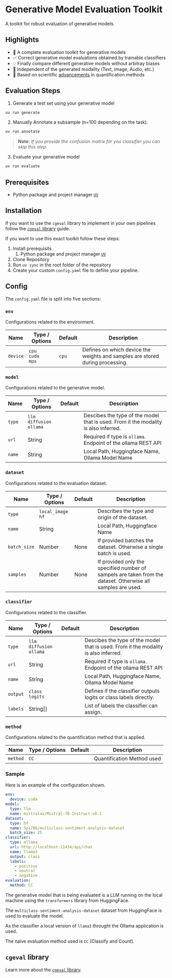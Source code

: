 # Generative Model Evaluation Toolkit

A toolkit for robust evaluation of generative models.

## Highlights

- 🚀 A complete evaluation toolkit for generative models
- ✅ Correct generative model evaluations obtained by trainable classifiers 
- 💡 Finally compare different generative models without arbitray biases
- 📱 Independent of the generated modality (Text, Image, Audio, etc.)
- 🔬 Based on scientific [advancements](https://ojs.aaai.org/index.php/ICWSM/article/view/31411) in quantification methods

## Evaluation Steps

1. Generate a test set using your generative model
```bash
uv run generate
```
2. Manually Annotate a subsample (n=100 depending on the task).
```bash
uv run annotate
```
> **Note**: *If you provide the confusion matrix for you classifier you can skip this step.*
3. Evaluate your generative model
```bash
uv run evaluate
```


## Prerequisites

- Python package and project manager [`UV`](https://github.com/astral-sh/uv)

## Installation

If you want to use the `cgeval` library to implement in your own pipelines follow the [`cgeval` library](#cgeval-library) guide.

If you want to use this exact toolkit follow these steps:

1. Install prerequisits
   1. Python package and project manager [`UV`](https://github.com/astral-sh/uv)
2. Clone Repository
3. Run `uv sync` in the root folder of the repository
4. Create your custom `config.yaml` file to define your pipeline.


## Config

The `config.yaml` file is split into five sections:

### `env`
Configurations related to the environment.

|Name|Type / Options|Default|Description|
|-|-|-|-|
|`device`|`cpu`</br>`cuda`</br>`mps`|`cpu`|Defines on which device the weights and samples are stored during processing.|

### `model`
Configurations related to the generative model.

|Name|Type / Options|Default|Description|
|-|-|-|-|
|`type`|`llm`</br>`diffusion`</br>`ollama`||Descibes the type of the model that is used. From it the modality is also inferred.|
|`url`|String||Required if type is `ollama`. Endpoint of the ollama REST API|
|`name`|String||Local Path, Huggingface Name, Ollama Model Name|

### `dataset`
Configurations related to the evaluation dataset.

|Name|Type / Options|Default|Description|
|-|-|-|-|
|`type`|`local_image`</br>`hf`||Describes the type and origin of the dataset.|
|`name`|String||Local Path, Huggingface Name|
|`batch_size`|Number|None|If provided batches the dataset. Otherwise a single batch is used.|
|`samples`|Number|None|If provided only the specified number of sampels are taken from the dataset. Otherwise all samples are used.|

### `classifier`
Configurations related to the classifier.

|Name|Type / Options|Default|Description|
|-|-|-|-|
|`type`|`llm`</br>`diffusion`</br>`ollama`||Descibes the type of the model that is used. From it the modality is also inferred.|
|`url`|String||Required if type is `ollama`. Endpoint of the ollama REST API|
|`name`|String||Local Path, Huggingface Name, Ollama Model Name|
|`output`|`class`</br>`logits`||Defines if the classifier outputs logits or class labels directly.|
|`labels`|String[]||List of labels the classifier can assign.|

### `method`
Configurations related to the quantification method that is applied.

|Name|Type / Options|Default|Description|
|-|-|-|-|
|`method`|`CC`||Quantification Method used|

### Sample
Here is an example of the configuration shown.

```yaml
env:
  device: cuda
model:
  type: llm
  name: mistralai/Mistral-7B-Instruct-v0.1
dataset:
  type: hf
  name: Sp1786/multiclass-sentiment-analysis-dataset
  batch_size: 25
classifier:
  type: ollama
  url: http://localhost:11434/api/chat
  name: llama3
  output: class
  labels: 
    - positive
    - neutral
    - negative
evaluation:
  method: CC
```

The generative model that is being evaluated is a LLM running on the local machine using the `transformers` library from HuggingFace.

The `multiclass-sentiment-analysis-dataset` dataset from HuggingFace is used to evaluate the model.

As the classifier a local version of `llama3` throught the Ollama application is used.

The naive evaluation method used is `CC` (Classify and Count).


## `cgeval` library

Learn more about the [`cgeval` library](./package/cgeval/README.md).